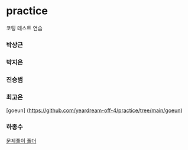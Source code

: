 # practice
코팅 테스트 연습


### 박상근

### 박지은

### 진승범

### 최고은
[goeun] (https://github.com/yeardream-off-4/practice/tree/main/goeun)

### 하종수
[문제풀이 폴더](https://github.com/yeardream-off-4/practice/tree/main/jongsoo)

